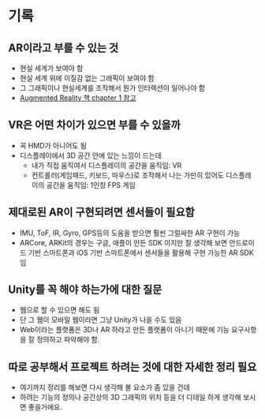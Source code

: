 # 기록

## AR이라고 부를 수 있는 것

- 현실 세계가 보여야 함
- 현실 세계 위에 이질감 없는 그래픽이 보여야 함
- 그 그래픽이나 현실세계를 조작해서 뭔가 인터렉션이 일어나야 함
- [Augmented Reality 책 chapter 1 참고](AR_chapter1.pdf)

## VR은 어떤 차이가 있으면 부를 수 있을까

- 꼭 HMD가 아니어도 됨
- 디스플레이에서 3D 공간 안에 있는 느낌이 드는데
  - 내가 직접 움직여서 디스플레이의 공간을 움직임: VR
  - 컨트롤러(게임패드, 키보드, 마우스)로 조작해서 나는 가만히 있어도 디스플레이의 공간을 움직임: 1인칭 FPS 게임

## 제대로된 AR이 구현되려면 센서들이 필요함

- IMU, ToF, IR, Gyro, GPS등의 도움을 받으면 훨씬 그럴싸한 AR 구현이 가능
- ARCore, ARKit의 경우는 구글, 애플이 만든 SDK 이지만 잘 생각해 보면 안드로이드 기반 스마트폰과 iOS 기반 스마트폰에서 센서들을 활용해 구현 가능한 AR SDK임

## Unity를 꼭 해야 하는가에 대한 질문

- 웹으로 할 수 있으면 해도 됨
- 단 그 웹이 모바일 웹이라면 그냥 Unity가 나을 수도 있음
- Web이라는 플랫폼은 3D나 AR 하라고 만든 플랫폼이 아니기 때문에 기능 요구사항을 잘 정의하고 파악해야 함.

## 따로 공부해서 프로젝트 하려는 것에 대한 자세한 정리 필요

- 여기까지 정리를 해보면 다시 생각해 볼 요소가 좀 있을 건데
- 하려는 기능의 정의나 공간상의 3D 그래픽의 위치 등을 더 디테일 하게 생각해 보시면 좋을거에요.